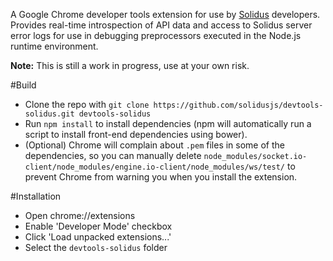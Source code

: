 A Google Chrome developer tools extension for use by [Solidus](https://github.com/solidusjs/solidus) developers. Provides real-time introspection of API data and access to Solidus server error logs for use in debugging preprocessors executed in the Node.js runtime environment.

**Note:** This is still a work in progress, use at your own risk.

#Build
* Clone the repo with `git clone https://github.com/solidusjs/devtools-solidus.git devtools-solidus`
* Run `npm install` to install dependencies (npm will automatically run a script to install front-end dependencies using bower).
* (Optional) Chrome will complain about `.pem` files in some of the dependencies, so you can manually delete `node_modules/socket.io-client/node_modules/engine.io-client/node_modules/ws/test/` to prevent Chrome from warning you when you install the extension.

#Installation
* Open chrome://extensions
* Enable 'Developer Mode' checkbox
* Click 'Load unpacked extensions...'
* Select the `devtools-solidus` folder
